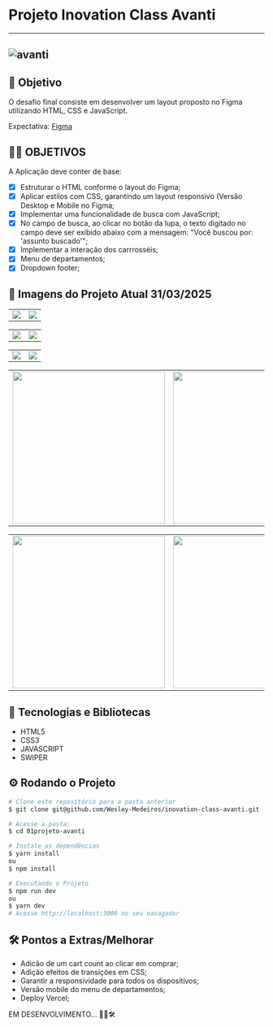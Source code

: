 # Projeto Inovation Class Avanti

---
![avanti](https://github.com/user-attachments/assets/2929e632-c518-4a53-b76b-32a6dd600189)
---

## 🚀 Objetivo

O desafio final consiste em desenvolver um layout proposto no Figma utilizando HTML, CSS e JavaScript.

Expectativa: [Figma](https://www.figma.com/proto/DqtFxC6312M32mLt8FpJjq/innovation-class?page-id=13%3A673&node-id=13-920&viewport=346%2C140%2C0.11&t=HyGGDSs83f1vbqMJ-1&scaling=scale-down&content-scaling=fixed)
## 🏃‍♀️ OBJETIVOS 

A Aplicação deve conter de base:

- [X] Estruturar o HTML conforme o layout do Figma;
- [X] Aplicar estilos com CSS, garantindo um layout responsivo (Versão Desktop e Mobile no Figma;
- [X] Implementar uma funcionalidade de busca com JavaScript;
- [X] No campo de busca, ao clicar no botão da lupa, o texto digitado no campo deve ser exibido abaixo com a mensagem: "Você buscou por: 'assunto buscado'";
- [X] Implementar a interação dos carrrosséis;
- [X] Menu de departamentos;
- [X] Dropdown footer; 

## 📸 Imagens do Projeto Atual 31/03/2025

<table>
  <tr>
    <td valign="top"><img src="https://github.com/user-attachments/assets/8c6c9d86-4bc9-481f-872e-5da65016af2e"/></td>
    <td valign="top"><img src="https://github.com/user-attachments/assets/2b390218-0444-4f57-aa1c-4b8a951fd966"/></td>
  </tr>
</table>
<table>
  <tr>
    <td valign="top"><img src="https://github.com/user-attachments/assets/144db349-4729-4c13-a40d-cfcef729d9de"/></td>
    <td valign="top"><img src="https://github.com/user-attachments/assets/6d2fcc92-fa1e-4fea-a4b8-58968671a1e7"/></td>
  </tr>
</table>
<table>
  <tr>
    <td valign="top"><img src="https://github.com/user-attachments/assets/9610f85a-05b1-4951-b79c-992036721ce5"/></td>
    <td valign="top"><img src="https://github.com/user-attachments/assets/2aa6f29b-4021-4d34-9734-99d6306e76d0"/></td>
  </tr>
</table>
<table>
  <tr>
    <td valign="top"><img src="https://github.com/user-attachments/assets/e3f0cbbe-5112-4748-a21e-0a9d339ac2d4" width="300"/></td>
    <td valign="top"><img src="https://github.com/user-attachments/assets/a6240ecd-238e-4a0e-b09e-c2e96cda919e" width="300"/></td>
    <td valign="top"><img src="https://github.com/user-attachments/assets/90127692-38af-43a8-be9a-069ebaf19337" width="300"/></td>
  </tr>
</table>
<table>
  <tr>
    <td valign="top"><img src="https://github.com/user-attachments/assets/ab3ecc58-60e7-4f3e-b363-663d857def70" width="300"/></td>
    <td valign="top"><img src="https://github.com/user-attachments/assets/457134ef-ba12-4e46-b756-7497bf05874f" width="300"/></td>
    <td valign="top"><img src="https://github.com/user-attachments/assets/7c4a28a2-90c7-48d7-8246-f8f874e10e5f" width="300"/></td>
  </tr>
</table>

## 🧰 Tecnologias e Bibliotecas

* HTML5
* CSS3
* JAVASCRIPT
* SWIPER

## ⚙️ Rodando o Projeto
```bash
# Clone este repositório para a pasta anterior
$ git clone git@github.com/Wesley-Medeiros/inovation-class-avanti.git

# Acesse a pasta:
$ cd 01projeto-avanti

# Instale as dependências
$ yarn install
ou
$ npm install

# Executando o Projeto
$ npm run dev 
ou
$ yarn dev
# Acesse http://localhost:3000 no seu navagador
```
## 🛠️ Pontos a Extras/Melhorar

- Adicão de um cart count ao clicar em comprar;
- Adição efeitos de transições em CSS;
- Garantir a responsividade para todos os dispositivos;
- Versão mobile do menu de departamentos;
- Deploy Vercel;


EM DESENVOLVIMENTO... 🧑‍💻🛠️

